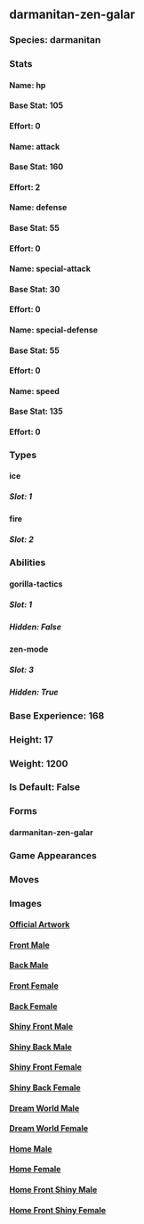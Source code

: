 ## darmanitan-zen-galar
### Species: darmanitan
### Stats
#### Name: hp
#### Base Stat: 105
#### Effort: 0
#### Name: attack
#### Base Stat: 160
#### Effort: 2
#### Name: defense
#### Base Stat: 55
#### Effort: 0
#### Name: special-attack
#### Base Stat: 30
#### Effort: 0
#### Name: special-defense
#### Base Stat: 55
#### Effort: 0
#### Name: speed
#### Base Stat: 135
#### Effort: 0
### Types
#### ice
##### Slot: 1
#### fire
##### Slot: 2
### Abilities
#### gorilla-tactics
##### Slot: 1
##### Hidden: False
#### zen-mode
##### Slot: 3
##### Hidden: True
### Base Experience: 168
### Height: 17
### Weight: 1200
### Is Default: False
### Forms
#### darmanitan-zen-galar
### Game Appearances
### Moves
### Images
#### [Official Artwork](None)
#### [Front Male](https://raw.githubusercontent.com/PokeAPI/sprites/master/sprites/pokemon/10175.png)
#### [Back Male](https://raw.githubusercontent.com/PokeAPI/sprites/master/sprites/pokemon/back/10175.png)
#### [Front Female](None)
#### [Back Female](None)
#### [Shiny Front Male](https://raw.githubusercontent.com/PokeAPI/sprites/master/sprites/pokemon/shiny/10175.png)
#### [Shiny Back Male](https://raw.githubusercontent.com/PokeAPI/sprites/master/sprites/pokemon/back/10175.png)
#### [Shiny Front Female](None)
#### [Shiny Back Female](None)
#### [Dream World Male](None)
#### [Dream World Female](None)
#### [Home Male](https://raw.githubusercontent.com/PokeAPI/sprites/master/sprites/pokemon/other/home/10175.png)
#### [Home Female](None)
#### [Home Front Shiny Male](https://raw.githubusercontent.com/PokeAPI/sprites/master/sprites/pokemon/other/home/shiny/10175.png)
#### [Home Front Shiny Female](None)